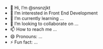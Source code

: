 - 👋 Hi, I’m @snsnzjkt
- 👀 I’m interested in Front End Development
- 🌱 I’m currently learning ...
- 💞️ I’m looking to collaborate on ...
- 📫 How to reach me ...
- 😄 Pronouns: ...
- ⚡ Fun fact: ...

<!---
snsnzjkt/snsnzjkt is a ✨ special ✨ repository because its `README.md` (this file) appears on your GitHub profile.
You can click the Preview link to take a look at your changes.
--->
